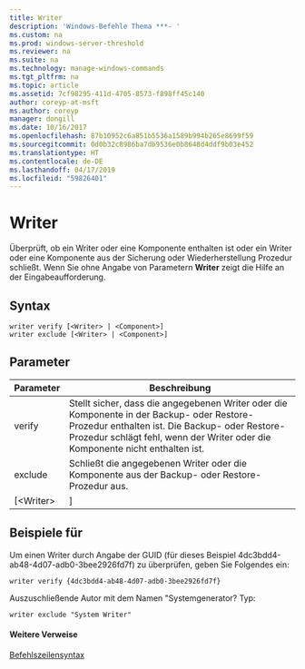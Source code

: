 ```yaml
---
title: Writer
description: 'Windows-Befehle Thema ***- '
ms.custom: na
ms.prod: windows-server-threshold
ms.reviewer: na
ms.suite: na
ms.technology: manage-windows-commands
ms.tgt_pltfrm: na
ms.topic: article
ms.assetid: 7cf98295-411d-4705-8573-f898ff45c140
author: coreyp-at-msft
ms.author: coreyp
manager: dongill
ms.date: 10/16/2017
ms.openlocfilehash: 87b10952c6a851b5536a1589b994b265e8699f59
ms.sourcegitcommit: 0d0b32c8986ba7db9536e0b8648d4ddf9b03e452
ms.translationtype: HT
ms.contentlocale: de-DE
ms.lasthandoff: 04/17/2019
ms.locfileid: "59826401"
---
```

# <a name="writer"></a>Writer



Überprüft, ob ein Writer oder eine Komponente enthalten ist oder ein Writer oder eine Komponente aus der Sicherung oder Wiederherstellung Prozedur schließt. Wenn Sie ohne Angabe von Parametern **Writer** zeigt die Hilfe an der Eingabeaufforderung.

## <a name="syntax"></a>Syntax

```
writer verify [<Writer> | <Component>]
writer exclude [<Writer> | <Component>]
```

## <a name="parameters"></a>Parameter

|Parameter|Beschreibung|
|---------|-----------|
|verify|Stellt sicher, dass die angegebenen Writer oder die Komponente in der Backup- oder Restore-Prozedur enthalten ist. Die Backup- oder Restore-Prozedur schlägt fehl, wenn der Writer oder die Komponente nicht enthalten ist.|
|exclude|Schließt die angegebenen Writer oder die Komponente aus der Backup- oder Restore-Prozedur aus.|
|[\<Writer> | <Component>]|Gibt an, der Writer oder die Komponente, um zu überprüfen oder ausschließen. Autoren werden vom Autor GUID oder den Namen der Writer, z. B. "Systemgenerator." angegeben.|

## <a name="BKMK_examples"></a>Beispiele für

Um einen Writer durch Angabe der GUID (für dieses Beispiel 4dc3bdd4-ab48-4d07-adb0-3bee2926fd7f) zu überprüfen, geben Sie Folgendes ein:
```
writer verify {4dc3bdd4-ab48-4d07-adb0-3bee2926fd7f}
```
Auszuschließende Autor mit dem Namen "Systemgenerator? Typ:
```
writer exclude "System Writer"
```

#### <a name="additional-references"></a>Weitere Verweise

[Befehlszeilensyntax](command-line-syntax-key.md)